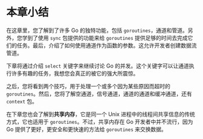 # 本章小结

在这章里，您了解到了许多 Go 的独特功能，包括 `goroutines`，通道和管道。另外，您学到了使用 `sync` 包提供的功能来给 `goroutines` 提供足够的时间去完成它们的任务。最后，介绍了如何使用通道作为函数的参数。这允许开发者创建数据流管道。

下章将通过介绍 `select` 关键字来继续讨论 Go 的并发。这个关键字可以让通道执行许多有趣的任务，我想您会真正的被它的强大所震惊。

之后，您将看到两个技巧，用于处理一个或多个因为某些原因而超时的 `goroutines`。然后，您将了解空通道，信号通道，通道的通道和缓冲通道，还有 `context` 包。

在下章您也会了解到**共享内存**，它是同一个 Unix 进程中的线程间共享信息的传统方式，它也适用于 `goroutines`。不过，共享内存在 Go 开发者中并不流行，因为 Go 提供了更好，更安全和更快速的方法给 `goroutines` 来交换数据。